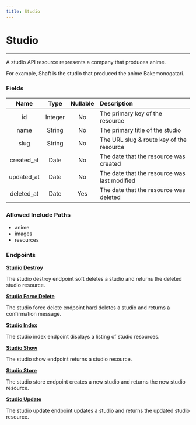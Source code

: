 ```yaml
---
title: Studio
---
```


# Studio

---

A studio API resource represents a company that produces anime.

For example, Shaft is the studio that produced the anime Bakemonogatari.

### Fields

|    Name    |  Type   | Nullable | Description                                  |
| :--------: | :-----: | :------: | :------------------------------------------- |
| id         | Integer | No       | The primary key of the resource              |
| name       | String  | No       | The primary title of the studio              |
| slug       | String  | No       | The URL slug & route key of the resource     |
| created_at | Date    | No       | The date that the resource was created       |
| updated_at | Date    | No       | The date that the resource was last modified |
| deleted_at | Date    | Yes      | The date that the resource was deleted       |

### Allowed Include Paths

* anime
* images
* resources

### Endpoints

**[Studio Destroy](/studio/destroy/)**

The studio destroy endpoint soft deletes a studio and returns the deleted studio resource.

**[Studio Force Delete](/studio/forceDelete/)**

The studio force delete endpoint hard deletes a studio and returns a confirmation message.

**[Studio Index](/studio/index/)**

The studio index endpoint displays a listing of studio resources.

**[Studio Show](/studio/show/)**

The studio show endpoint returns a studio resource.

**[Studio Store](/studio/store/)**

The studio store endpoint creates a new studio and returns the new studio resource.

**[Studio Update](/studio/update/)**

The studio update endpoint updates a studio and returns the updated studio resource.